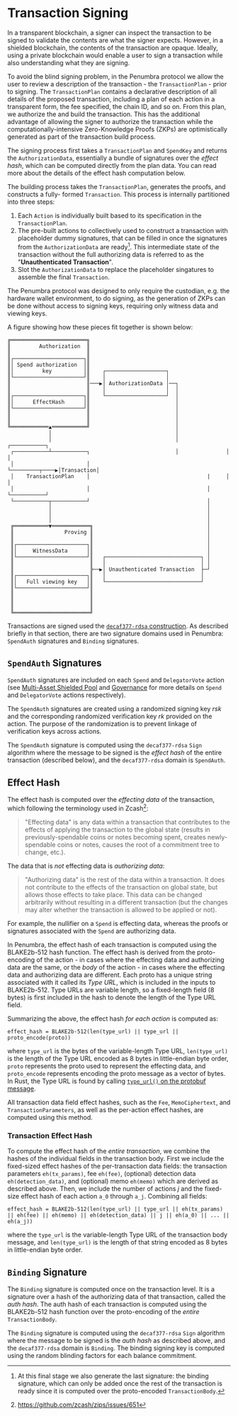 # Transaction Signing

In a transparent blockchain, a signer can inspect the transaction to be signed to
validate the contents are what the signer expects. However, in a shielded
blockchain, the contents of the transaction are opaque. Ideally, using a private
blockchain would enable a user to sign a transaction while also understanding
what they are signing.

To avoid the blind signing problem, in the Penumbra protocol we allow the user
to review a description of the transaction - the `TransactionPlan` - prior to
signing. The `TransactionPlan` contains a declarative description of all details of the proposed transaction, including a plan of each action in a transparent
form, the fee specified, the chain ID, and so on. From this plan, we authorize the and build the transaction. This has the additional advantage of allowing the signer to authorize the
transaction while the computationally-intensive Zero-Knowledge
Proofs (ZKPs) are optimistically generated as part of the transaction build process.

The signing process first takes a `TransactionPlan` and `SpendKey` and returns
the `AuthorizationData`, essentially a bundle of signatures over
the *effect hash*, which can be computed directly from the plan data. You can
read more about the details of the effect hash computation below.

The building process takes the `TransactionPlan`, generates the proofs, and constructs a fully-
formed `Transaction`. This process is internally partitioned into three steps:
1. Each `Action` is individually built based to its specification in the `TransactionPlan`. 
2. The pre-built actions to collectively used to construct a transaction with placeholder dummy signatures, that can be filled in once the
signatures from the `AuthorizationData` are ready[^1]. This intermediate state
of the transaction without the full authorizing data is referred to as the "**Unauthenticated Transaction**".
1. Slot the `AuthorizationData` to replace the placeholder singatures to assemble the final `Transaction`. 

The Penumbra protocol was designed to only require the custodian, e.g. the hardware wallet
environment, to do signing, as the generation of ZKPs can be done without access to signing keys, requiring only witness data and viewing keys.

A figure showing how these pieces fit together is shown below:

```
╔════════════════════════╗
║         Authorization  ║
║                        ║
║┌──────────────────────┐║
║│ Spend authorization  │║
║│         key          │║    ┌───────────────────┐
║└──────────────────────┘║    │                   │
║                        ║───▶│ AuthorizationData │──┐
║                        ║    │                   │  │
║┌──────────────────────┐║    └───────────────────┘  │
║│      EffectHash      │║                           │
║└──────────────────────┘║                           │
║                        ║                           │
║                        ║                           │
╚════════════▲═══════════╝                           │
             │                                       │
             │                                       │               ┌───────────┐
 ┌───────────┴───────────┐                           │               │           │
 │                       │                           └─────────┬────▶│Transaction│
 │    TransactionPlan    │                                     |     │           │
 │                       │                                     │     └───────────┘
 └───────────┬───────────┘                                     │
             │                                                 │
             │                                                 │
             │                                                 │
 ╔═══════════▼════════════╗                                    │
 ║                Proving ║                                    │
 ║                        ║                                    │
 ║┌──────────────────────┐║                                    │
 ║│     WitnessData      │║                                    │
 ║└──────────────────────┘║   ┌──────────────────────────────┐ │
 ║                        ║   │                              │ │
 ║                        ╠──▶│ Unauthenticated Transaction  ├─┘
 ║┌──────────────────────┐║   │                              │
 ║│   Full viewing key   │║   └──────────────────────────────┘
 ║└──────────────────────┘║
 ║                        ║
 ║                        ║
 ║                        ║
 ╚════════════════════════╝

```

Transactions are signed used the [`decaf377-rdsa` construction](../crypto/decaf377-rdsa.md). As described briefly in that section, there are two signature domains used in Penumbra: `SpendAuth` signatures and `Binding` signatures.

## `SpendAuth` Signatures

`SpendAuth` signatures are included on each `Spend` and `DelegatorVote` action
(see [Multi-Asset Shielded Pool](../shielded_pool.md) and [Governance](../governance.md)
for more details on `Spend` and `DelegatorVote` actions respectively).

The `SpendAuth` signatures are created using a randomized signing key $rsk$ and the corresponding randomized verification key $rk$ provided on the action. The purpose of the randomization is to prevent linkage of verification keys across actions.

The `SpendAuth` signature is computed using the `decaf377-rdsa` `Sign` algorithm
where the message to be signed is the *effect hash* of the entire transaction
(described below), and the `decaf377-rdsa` domain is `SpendAuth`.

## Effect Hash

The effect hash is computed over the *effecting data* of the transaction, which following
the terminology used in Zcash[^2]:

> "Effecting data" is any data within a transaction that contributes to the effects of applying the transaction to the global state (results in previously-spendable coins or notes becoming spent, creates newly-spendable coins or notes, causes the root of a commitment tree to change, etc.).

The data that is _not_ effecting data is *authorizing data*:

>"Authorizing data" is the rest of the data within a transaction. It does not contribute to the effects of the transaction on global state, but allows those effects to take place. This data can be changed arbitrarily without resulting in a different transaction (but the changes may alter whether the transaction is allowed to be applied or not).

For example, the nullifier on a `Spend` is effecting data, whereas the
proofs or signatures associated with the `Spend` are authorizing data.

In Penumbra, the effect hash of each transaction is computed using the BLAKE2b-512
hash function. The effect hash is derived from the proto-encoding of the action - in
cases where the effecting data and authorizing data are the same, or the *body*
of the action - in cases where the effecting data and authorizing data are different.
Each proto has a unique string associated with it called its *Type URL*,
which is included in the inputs to BLAKE2b-512.
Type URLs are variable length, so a fixed-length field (8 bytes) is first included
in the hash to denote the length of the Type URL field.

Summarizing the above, the effect hash _for each action_ is computed as:

```
effect_hash = BLAKE2b-512(len(type_url) || type_url || proto_encode(proto))
```

where `type_url` is the bytes of the variable-length Type URL, `len(type_url)` is the length of the Type URL encoded as 8
bytes in little-endian byte order, `proto` represents the proto used to represent
the effecting data, and `proto_encode` represents encoding the proto message as
a vector of bytes. In Rust, the Type URL is found by calling [`type_url()` on the protobuf
message](https://docs.rs/prost/latest/prost/trait.Name.html#method.type_url).

All transaction data field effect hashes, such as the `Fee`, `MemoCiphertext`, and `TransactionParameters`, as well as the per-action effect hashes, are computed using this method.

### Transaction Effect Hash

To compute the effect hash of the _entire transaction_, we combine the hashes of the individual fields in the transaction body. First we include the fixed-sized effect hashes of the per-transaction data fields: the transaction parameters `eh(tx_params)`, fee `eh(fee)`, (optional) detection data `eh(detection_data)`, and (optional) memo `eh(memo)` which are derived as described above. Then, we include the number of actions $j$ and the fixed-size effect hash of each action `a_0` through `a_j`. Combining all fields:

```
effect_hash = BLAKE2b-512(len(type_url) || type_url || eh(tx_params) || eh(fee) || eh(memo) || eh(detection_data) || j || eh(a_0) || ... || eh(a_j))
```

where the `type_url` is the variable-length Type URL of the transaction body message, and `len(type_url)` is the length of that string encoded as 8 bytes in little-endian byte order.

## `Binding` Signature

The `Binding` signature is computed once on the transaction level.
It is a signature over a hash of the authorizing data of that transaction, called the *auth hash*. The auth hash of each transaction is computed using the BLAKE2b-512 hash function over the proto-encoding of the _entire_ `TransactionBody`.

The `Binding` signature is computed using the `decaf377-rdsa` `Sign` algorithm
where the message to be signed is the *auth hash* as described above, and the
`decaf377-rdsa` domain is `Binding`. The binding signing key is computed using the random blinding factors for each balance commitment.

[^1]: At this final stage we also generate the last signature: the binding signature, which can only be added
once the rest of the transaction is ready since it is computed over the proto-encoded `TransactionBody`.

[^2]: https://github.com/zcash/zips/issues/651
